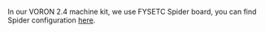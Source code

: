 In our VORON 2.4 machine kit, we use FYSETC Spider board, you can find Spider configuration [here](https://github.com/FYSETC/FYSETC-SPIDER/tree/main/firmware/Klipper).

